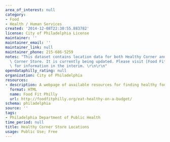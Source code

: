 ```yaml
---
area_of_interest: null
category:
- Food
- Health / Human Services
created: '2014-12-08T22:30:55.883782'
license: City of Philadelphia License
maintainer: ''
maintainer_email: ''
maintainer_link: null
maintainer_phone: 215-686-5259
notes: "This dataset contains location data for both Healthy Corner and Enhanced Healthy\
  \ Corner Store. It is currently being updated. Please visit [Food Fit Philly](http://foodfitphilly.org/eat-healthy-on-a-budget/)\
  \ for information in the interim. \r\n\r\n"
opendataphilly_rating: null
organization: City of Philadelphia
resources:
- description: A webpage of available resources for finding healthy food.
  format: HTML
  name: Food Fit Philly
  url: http://foodfitphilly.org/eat-healthy-on-a-budget/
schema: philadelphia
source: ''
tags:
- Philadelphia Department of Public Health
time_period: null
title: Healthy Corner Store Locations
usage: Public Use; Free
---
```

